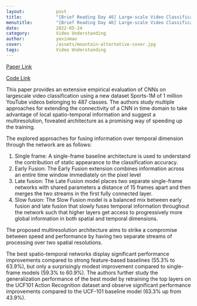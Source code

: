 ```yaml
---
layout:            post
title:             "[Brief Reading Day 46] Large-scale Video Classification with Convolutional Neural Networks"
menutitle:         "[Brief Reading Day 46] Large-scale Video Classification with Convolutional Neural Networks"
date:              2022-05-24
category:          Video Understanding
author:            yexinmao
cover:             /assets/mountain-alternative-cover.jpg
tags:              Video Understanding
---
```


[Paper Link](https://static.googleusercontent.com/media/research.google.com/en//pubs/archive/42455.pdf)

[Code Link](https://github.com/gtoderici/sports-1m-dataset/)

This paper provides an extensive empirical evaluation of CNNs on largescale video classification using a new dataset Sports-1M of 1 million YouTube videos belonging to 487 classes. The authors study multiple approaches for extending the connectivity of a CNN in time domain to take advantage of local spatio-temporal information and suggest a multiresolution, foveated architecture as a promising way of speeding up the training.

The explored approaches for fusing information over temporal dimension through the network are as follows:
1. Single frame: A single-frame baseline architecture is used to understand the contribution of static appearance to the classification accuracy.
2. Early Fusion: The Early Fusion extension combines information across an entire time window immediately on the pixel level
3. Late fusion: The Late Fusion model places two separate single-frame networks with shared parameters a distance of 15 frames apart and then merges the two streams in the first fully connected layer.
4. Slow fusion: The Slow Fusion model is a balanced mix between early fusion and late fusion that slowly fuses temporal information throughout the network such that higher layers get access to progressively more global information in both spatial and temporal dimensions.

The proposed multiresolution architecture aims to strike a compromise between speed and performance by having two separate streams of processing over two spatial resolutions. 

The best spatio-temporal networks display significant performance improvements compared to strong feature-based baselines (55.3% to 63.9%), but only a surprisingly modest improvement compared to single-frame models (59.3% to 60.9%). The authors further study the generalization performance of the best model by retraining the top layers on the UCF101 Action Recognition dataset and observe significant performance improvements compared to the UCF-101 baseline model (63.3% up from 43.9%).
